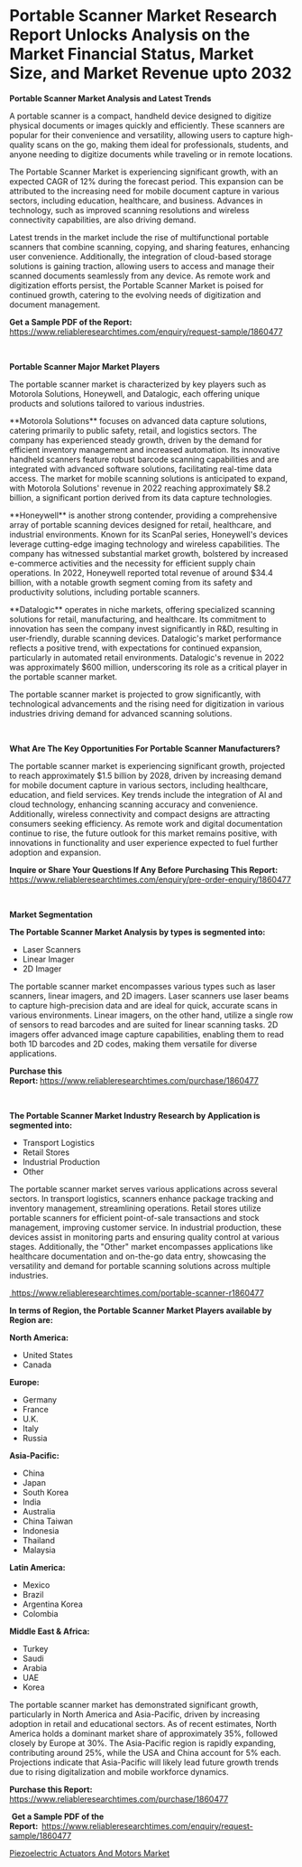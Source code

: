 <p><h1>Portable Scanner Market Research Report Unlocks Analysis on the Market Financial Status, Market Size, and Market Revenue upto 2032</h1></p><p><strong>Portable Scanner Market Analysis and Latest Trends</strong></p>
<p><p>A portable scanner is a compact, handheld device designed to digitize physical documents or images quickly and efficiently. These scanners are popular for their convenience and versatility, allowing users to capture high-quality scans on the go, making them ideal for professionals, students, and anyone needing to digitize documents while traveling or in remote locations.</p><p>The Portable Scanner Market is experiencing significant growth, with an expected CAGR of 12% during the forecast period. This expansion can be attributed to the increasing need for mobile document capture in various sectors, including education, healthcare, and business. Advances in technology, such as improved scanning resolutions and wireless connectivity capabilities, are also driving demand. </p><p>Latest trends in the market include the rise of multifunctional portable scanners that combine scanning, copying, and sharing features, enhancing user convenience. Additionally, the integration of cloud-based storage solutions is gaining traction, allowing users to access and manage their scanned documents seamlessly from any device. As remote work and digitization efforts persist, the Portable Scanner Market is poised for continued growth, catering to the evolving needs of digitization and document management.</p></p>
<p><strong>Get a Sample PDF of the Report:&nbsp;</strong> <a href="https://www.reliableresearchtimes.com/enquiry/request-sample/1860477?utm_campaign=2393&utm_medium=2&utm_source=Github&utm_content=ia&utm_term=16022025&utm_id=portable-scanner">https://www.reliableresearchtimes.com/enquiry/request-sample/1860477</a></p>
<p>&nbsp;</p>
<p><strong>Portable Scanner Major Market Players</strong></p>
<p><p>The portable scanner market is characterized by key players such as Motorola Solutions, Honeywell, and Datalogic, each offering unique products and solutions tailored to various industries. </p><p>**Motorola Solutions** focuses on advanced data capture solutions, catering primarily to public safety, retail, and logistics sectors. The company has experienced steady growth, driven by the demand for efficient inventory management and increased automation. Its innovative handheld scanners feature robust barcode scanning capabilities and are integrated with advanced software solutions, facilitating real-time data access. The market for mobile scanning solutions is anticipated to expand, with Motorola Solutions' revenue in 2022 reaching approximately $8.2 billion, a significant portion derived from its data capture technologies.</p><p>**Honeywell** is another strong contender, providing a comprehensive array of portable scanning devices designed for retail, healthcare, and industrial environments. Known for its ScanPal series, Honeywell's devices leverage cutting-edge imaging technology and wireless capabilities. The company has witnessed substantial market growth, bolstered by increased e-commerce activities and the necessity for efficient supply chain operations. In 2022, Honeywell reported total revenue of around $34.4 billion, with a notable growth segment coming from its safety and productivity solutions, including portable scanners.</p><p>**Datalogic** operates in niche markets, offering specialized scanning solutions for retail, manufacturing, and healthcare. Its commitment to innovation has seen the company invest significantly in R&D, resulting in user-friendly, durable scanning devices. Datalogic's market performance reflects a positive trend, with expectations for continued expansion, particularly in automated retail environments. Datalogic's revenue in 2022 was approximately $600 million, underscoring its role as a critical player in the portable scanner market.</p><p>The portable scanner market is projected to grow significantly, with technological advancements and the rising need for digitization in various industries driving demand for advanced scanning solutions.</p></p>
<p>&nbsp;</p>
<p><strong>What Are The Key Opportunities For Portable Scanner Manufacturers?</strong></p>
<p><p>The portable scanner market is experiencing significant growth, projected to reach approximately $1.5 billion by 2028, driven by increasing demand for mobile document capture in various sectors, including healthcare, education, and field services. Key trends include the integration of AI and cloud technology, enhancing scanning accuracy and convenience. Additionally, wireless connectivity and compact designs are attracting consumers seeking efficiency. As remote work and digital documentation continue to rise, the future outlook for this market remains positive, with innovations in functionality and user experience expected to fuel further adoption and expansion.</p></p>
<p><strong>Inquire or Share Your Questions If Any Before Purchasing This Report:</strong> <a href="https://www.reliableresearchtimes.com/enquiry/pre-order-enquiry/1860477?utm_campaign=2393&utm_medium=2&utm_source=Github&utm_content=ia&utm_term=16022025&utm_id=portable-scanner">https://www.reliableresearchtimes.com/enquiry/pre-order-enquiry/1860477</a></p>
<p>&nbsp;</p>
<p><strong>Market Segmentation</strong></p>
<p><strong>The Portable Scanner Market Analysis by types is segmented into:</strong></p>
<p><ul><li>Laser Scanners</li><li>Linear Imager</li><li>2D Imager</li></ul></p>
<p><p>The portable scanner market encompasses various types such as laser scanners, linear imagers, and 2D imagers. Laser scanners use laser beams to capture high-precision data and are ideal for quick, accurate scans in various environments. Linear imagers, on the other hand, utilize a single row of sensors to read barcodes and are suited for linear scanning tasks. 2D imagers offer advanced image capture capabilities, enabling them to read both 1D barcodes and 2D codes, making them versatile for diverse applications.</p></p>
<p><strong>Purchase this Report:&nbsp;</strong><a href="https://www.reliableresearchtimes.com/purchase/1860477?utm_campaign=2393&utm_medium=2&utm_source=Github&utm_content=ia&utm_term=16022025&utm_id=portable-scanner">https://www.reliableresearchtimes.com/purchase/1860477</a></p>
<p>&nbsp;</p>
<p><strong>The Portable Scanner Market Industry Research by Application is segmented into:</strong></p>
<p><ul><li>Transport Logistics</li><li>Retail Stores</li><li>Industrial Production</li><li>Other</li></ul></p>
<p><p>The portable scanner market serves various applications across several sectors. In transport logistics, scanners enhance package tracking and inventory management, streamlining operations. Retail stores utilize portable scanners for efficient point-of-sale transactions and stock management, improving customer service. In industrial production, these devices assist in monitoring parts and ensuring quality control at various stages. Additionally, the "Other" market encompasses applications like healthcare documentation and on-the-go data entry, showcasing the versatility and demand for portable scanning solutions across multiple industries.</p></p>
<p><a href="https://www.reliableresearchtimes.com/portable-scanner-r1860477?utm_campaign=2393&utm_medium=2&utm_source=Github&utm_content=ia&utm_term=16022025&utm_id=portable-scanner">&nbsp;https://www.reliableresearchtimes.com/portable-scanner-r1860477</a></p>
<p><strong>In terms of Region, the Portable Scanner Market Players available by Region are:</strong></p>
<p>
    <p> <strong> North America: </strong>
        <ul>
            <li>United States</li>
            <li>Canada</li>
        </ul>
        </p> 
    <p> <strong> Europe: </strong>
        <ul>
            <li>Germany</li>
            <li>France</li>
            <li>U.K.</li>
            <li>Italy</li>
            <li>Russia</li>
        </ul>
        </p> 
    <p> <strong> Asia-Pacific: </strong>
        <ul>
            <li>China</li>
            <li>Japan</li>
            <li>South Korea</li>
            <li>India</li>
            <li>Australia</li>
            <li>China Taiwan</li>
            <li>Indonesia</li>
            <li>Thailand</li>
            <li>Malaysia</li>
        </ul>
        </p> 
    <p> <strong> Latin America: </strong>
        <ul>
            <li>Mexico</li>
            <li>Brazil</li>
            <li>Argentina Korea</li>
            <li>Colombia</li>
        </ul>
        </p> 
    <p> <strong> Middle East & Africa: </strong>
        <ul>
            <li>Turkey</li>
            <li>Saudi</li>
            <li>Arabia</li>
            <li>UAE</li>
            <li>Korea</li>
        </ul>
    </p>
    </p>
<p><p>The portable scanner market has demonstrated significant growth, particularly in North America and Asia-Pacific, driven by increasing adoption in retail and educational sectors. As of recent estimates, North America holds a dominant market share of approximately 35%, followed closely by Europe at 30%. The Asia-Pacific region is rapidly expanding, contributing around 25%, while the USA and China account for 5% each. Projections indicate that Asia-Pacific will likely lead future growth trends due to rising digitalization and mobile workforce dynamics.</p></p>
<p><strong>Purchase this Report: </strong><a href="https://www.reliableresearchtimes.com/purchase/1860477?utm_campaign=2393&utm_medium=2&utm_source=Github&utm_content=ia&utm_term=16022025&utm_id=portable-scanner">https://www.reliableresearchtimes.com/purchase/1860477</a></p>
<p>&nbsp;<strong>Get a Sample PDF of the Report:&nbsp;&nbsp;</strong><a href="https://www.reliableresearchtimes.com/enquiry/request-sample/1860477?utm_campaign=2393&utm_medium=2&utm_source=Github&utm_content=ia&utm_term=16022025&utm_id=portable-scanner">https://www.reliableresearchtimes.com/enquiry/request-sample/1860477</a></p>
<p><strong></strong></p>
<p><p><a href="https://github.com/techerghalim/Market-Research-Report-List-1/blob/main/piezoelectric-actuators-and-motors-market.md?utm_campaign=2393&utm_medium=2&utm_source=Github&utm_content=ia&utm_term=16022025&utm_id=portable-scanner">Piezoelectric Actuators And Motors Market</a></p></p>